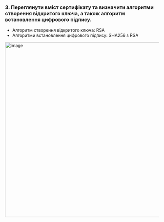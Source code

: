 ### 3. Переглянути вміст сертифікату та визначити алгоритми створення відкритого ключа, а також алгоритм встановлення цифрового підпису.

- Алгоритм створення відкритого ключа: RSA
- Алгоритми встановлення цифрового підпису: SHA256 з RSA

<img width="571" alt="image" src="https://user-images.githubusercontent.com/27497026/210151863-5161bb11-8e07-4232-b1d4-7f361bc7d597.png">